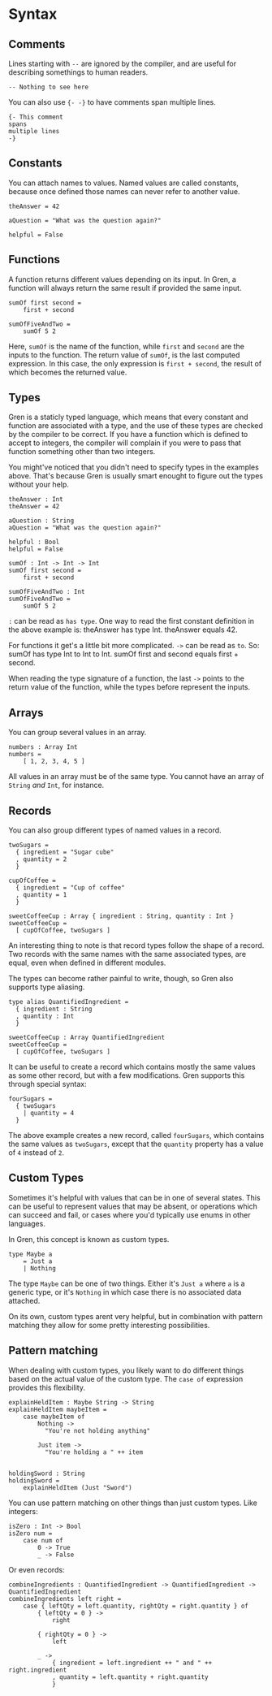 # Syntax

## Comments

Lines starting with `--` are ignored by the compiler, and are useful for describing somethings to human readers.

```gren
-- Nothing to see here
```

You can also use `{- -}` to have comments span multiple lines.

```gren
{- This comment
spans
multiple lines
-}
```

## Constants

You can attach names to values. Named values are called constants, because once defined those names can never refer to another value.

```gren
theAnswer = 42

aQuestion = "What was the question again?"

helpful = False
```

## Functions

A function returns different values depending on its input. In Gren, a function will always return the same result if provided the same input.

```gren
sumOf first second =
    first + second

sumOfFiveAndTwo =
    sumOf 5 2
```

Here, `sumOf` is the name of the function, while `first` and `second` are the inputs to the function. The return value of `sumOf`, is the last computed expression. In this case, the only expression is `first + second`, the result of which becomes the returned value.

## Types

Gren is a staticly typed language, which means that every constant and function are associated with a type, and the use of these types are checked by the compiler to be correct. If you have a function which is defined to accept to integers, the compiler will complain if you were to pass that function something other than two integers.

You might've noticed that you didn't need to specify types in the examples above. That's because Gren is usually smart enought to figure out the types without your help.

```gren
theAnswer : Int
theAnswer = 42

aQuestion : String
aQuestion = "What was the question again?"

helpful : Bool
helpful = False

sumOf : Int -> Int -> Int
sumOf first second =
    first + second

sumOfFiveAndTwo : Int
sumOfFiveAndTwo =
    sumOf 5 2
```

`:` can be read as `has type`. One way to read the first constant definition in the above example is: theAnswer has type Int. theAnswer equals 42.

For functions it get's a little bit more complicated. `->` can be read as `to`. So: sumOf has type Int to Int to Int. sumOf first and second equals first + second.

When reading the type signature of a function, the last `->` points to the return value of the function, while the types before represent the inputs.

## Arrays

You can group several values in an array.

```gren
numbers : Array Int
numbers =
    [ 1, 2, 3, 4, 5 ]
```

All values in an array must be of the same type. You cannot have an array of `String` _and_ `Int`, for instance.

## Records

You can also group different types of named values in a record.

```
twoSugars =
  { ingredient = "Sugar cube"
  , quantity = 2
  }

cupOfCoffee =
  { ingredient = "Cup of coffee"
  , quantity = 1
  }

sweetCoffeeCup : Array { ingredient : String, quantity : Int }
sweetCoffeeCup =
  [ cupOfCoffee, twoSugars ]
```

An interesting thing to note is that record types follow the shape of a record. Two records with the same names with the same associated types, are equal, even when defined in different modules.

The types can become rather painful to write, though, so Gren also supports type aliasing.

```
type alias QuantifiedIngredient =
  { ingredient : String
  , quantity : Int
  }

sweetCoffeeCup : Array QuantifiedIngredient
sweetCoffeeCup =
  [ cupOfCoffee, twoSugars ]
```

It can be useful to create a record which contains mostly the same values as some other record, but with a few modifications. Gren supports this through special syntax:

```gren
fourSugars =
  { twoSugars
    | quantity = 4
  }
```

The above example creates a new record, called `fourSugars`, which contains the same values as `twoSugars`, except that the `quantity` property has a value of `4` instead of `2`.

## Custom Types

Sometimes it's helpful with values that can be in one of several states. This can be useful to represent values that may be absent, or operations which can succeed and fail, or cases where you'd typically use enums in other languages.

In Gren, this concept is known as custom types.

```gren
type Maybe a
    = Just a
    | Nothing
```

The type `Maybe` can be one of two things. Either it's `Just a` where `a` is a generic type, or it's `Nothing` in which case there is no associated data attached.

On its own, custom types arent very helpful, but in combination with pattern matching they allow for some pretty interesting possibilities.

## Pattern matching

When dealing with custom types, you likely want to do different things based on the actual value of the custom type. The `case of` expression provides this flexibility.

```gren
explainHeldItem : Maybe String -> String
explainHeldItem maybeItem =
    case maybeItem of
        Nothing ->
          "You're not holding anything"

        Just item ->
          "You're holding a " ++ item


holdingSword : String
holdingSword =
    explainHeldItem (Just "Sword")
```

You can use pattern matching on other things than just custom types. Like integers:

```gren
isZero : Int -> Bool
isZero num =
    case num of
        0 -> True
        _ -> False
```

Or even records:

```gren
combineIngredients : QuantifiedIngredient -> QuantifiedIngredient -> QuantifiedIngredient
combineIngredients left right =
    case { leftQty = left.quantity, rightQty = right.quantity } of
        { leftQty = 0 } ->
            right

        { rightQty = 0 } ->
            left

        _ ->
            { ingredient = left.ingredient ++ " and " ++ right.ingredient
            , quantity = left.quantity + right.quantity
            }
```
